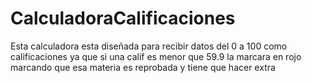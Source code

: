 # CalculadoraCalificaciones
Esta calculadora esta diseñada para recibir datos del 0 a 100 como calificaciones ya que si una calif es menor que 59.9 la marcara en rojo marcando que esa materia es reprobada y tiene que
hacer extra
